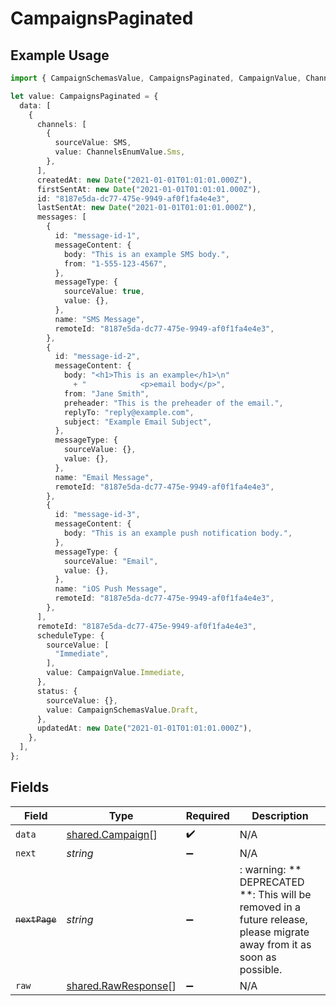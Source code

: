 # CampaignsPaginated

## Example Usage

```typescript
import { CampaignSchemasValue, CampaignsPaginated, CampaignValue, ChannelsEnumValue } from "@stackone/stackone-client-ts/sdk/models/shared";

let value: CampaignsPaginated = {
  data: [
    {
      channels: [
        {
          sourceValue: SMS,
          value: ChannelsEnumValue.Sms,
        },
      ],
      createdAt: new Date("2021-01-01T01:01:01.000Z"),
      firstSentAt: new Date("2021-01-01T01:01:01.000Z"),
      id: "8187e5da-dc77-475e-9949-af0f1fa4e4e3",
      lastSentAt: new Date("2021-01-01T01:01:01.000Z"),
      messages: [
        {
          id: "message-id-1",
          messageContent: {
            body: "This is an example SMS body.",
            from: "1-555-123-4567",
          },
          messageType: {
            sourceValue: true,
            value: {},
          },
          name: "SMS Message",
          remoteId: "8187e5da-dc77-475e-9949-af0f1fa4e4e3",
        },
        {
          id: "message-id-2",
          messageContent: {
            body: "<h1>This is an example</h1>\n"
              + "            <p>email body</p>",
            from: "Jane Smith",
            preheader: "This is the preheader of the email.",
            replyTo: "reply@example.com",
            subject: "Example Email Subject",
          },
          messageType: {
            sourceValue: {},
            value: {},
          },
          name: "Email Message",
          remoteId: "8187e5da-dc77-475e-9949-af0f1fa4e4e3",
        },
        {
          id: "message-id-3",
          messageContent: {
            body: "This is an example push notification body.",
          },
          messageType: {
            sourceValue: "Email",
            value: {},
          },
          name: "iOS Push Message",
          remoteId: "8187e5da-dc77-475e-9949-af0f1fa4e4e3",
        },
      ],
      remoteId: "8187e5da-dc77-475e-9949-af0f1fa4e4e3",
      scheduleType: {
        sourceValue: [
          "Immediate",
        ],
        value: CampaignValue.Immediate,
      },
      status: {
        sourceValue: {},
        value: CampaignSchemasValue.Draft,
      },
      updatedAt: new Date("2021-01-01T01:01:01.000Z"),
    },
  ],
};
```

## Fields

| Field                                                                                                                   | Type                                                                                                                    | Required                                                                                                                | Description                                                                                                             |
| ----------------------------------------------------------------------------------------------------------------------- | ----------------------------------------------------------------------------------------------------------------------- | ----------------------------------------------------------------------------------------------------------------------- | ----------------------------------------------------------------------------------------------------------------------- |
| `data`                                                                                                                  | [shared.Campaign](../../../sdk/models/shared/campaign.md)[]                                                             | :heavy_check_mark:                                                                                                      | N/A                                                                                                                     |
| `next`                                                                                                                  | *string*                                                                                                                | :heavy_minus_sign:                                                                                                      | N/A                                                                                                                     |
| ~~`nextPage`~~                                                                                                          | *string*                                                                                                                | :heavy_minus_sign:                                                                                                      | : warning: ** DEPRECATED **: This will be removed in a future release, please migrate away from it as soon as possible. |
| `raw`                                                                                                                   | [shared.RawResponse](../../../sdk/models/shared/rawresponse.md)[]                                                       | :heavy_minus_sign:                                                                                                      | N/A                                                                                                                     |